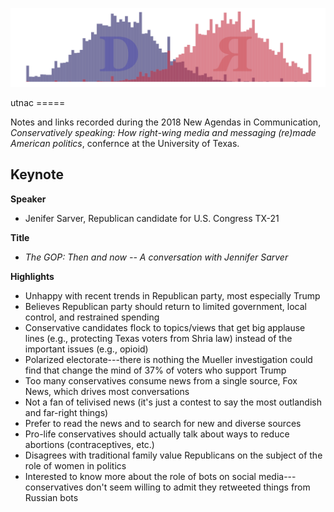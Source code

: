 
<!-- README.md is generated from README.Rmd. Please edit that file -->
<p align="center">
<img src="img/logo.png" />
</p>
utnac
=====

Notes and links recorded during the 2018 New Agendas in Communication, *Conservatively speaking: How right-wing media and messaging (re)made American politics*, confernce at the University of Texas.

Keynote
-------

**Speaker**

-   Jenifer Sarver, Republican candidate for U.S. Congress TX-21

**Title**

-   *The GOP: Then and now -- A conversation with Jennifer Sarver*

**Highlights**

-   Unhappy with recent trends in Republican party, most especially Trump
-   Believes Republican party should return to limited government, local control, and restrained spending
-   Conservative candidates flock to topics/views that get big applause lines (e.g., protecting Texas voters from Shria law) instead of the important issues (e.g., opioid)
-   Polarized electorate---there is nothing the Mueller investigation could find that change the mind of 37% of voters who support Trump
-   Too many conservatives consume news from a single source, Fox News, which drives most conversations
-   Not a fan of telivised news (it's just a contest to say the most outlandish and far-right things)
-   Prefer to read the news and to search for new and diverse sources
-   Pro-life conservatives should actually talk about ways to reduce abortions (contraceptives, etc.)
-   Disagrees with traditional family value Republicans on the subject of the role of women in politics
-   Interested to know more about the role of bots on social media---conservatives don't seem willing to admit they retweeted things from Russian bots
